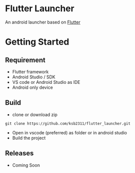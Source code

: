 # Flutter Launcher

An android launcher based on [Flutter](https://flutter.dev/)

# Getting Started

## Requirement
* Flutter framework
* Android Studio / SDK
* VS code or Android Studio as IDE
* Android only device

## Build
* clone or download zip
```
git clone https://github.com/ksb2311/flutter_launcher.git
```
* Open in vscode (preferred) as folder or in android studio
* Build the project

## Releases
* Coming Soon

